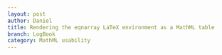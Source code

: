 ```yaml
---
layout: post
author: Daniel
title: Rendering the eqnarray LaTeX environment as a MathML table 
branch: LogBook
category: MathML usability
---
```


